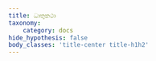 ```yaml
---
title: ධාතුකථා
taxonomy:
    category: docs
hide_hypothesis: false
body_classes: 'title-center title-h1h2'
---
```


